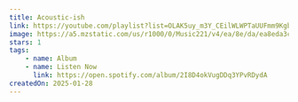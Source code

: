 ```yaml
---
title: Acoustic-ish
link: https://youtube.com/playlist?list=OLAK5uy_m3Y_CEilWLWPTaUUFmm9KgbNvYmDQEzPE
image: https://a5.mzstatic.com/us/r1000/0/Music221/v4/ea/8e/da/ea8eda3c-0f02-5f0f-a3c2-8a4809a7bf8c/193436402538_AcousticishCover.jpg
stars: 1
tags:
    - name: Album
    - name: Listen Now
      link: https://open.spotify.com/album/2I8D4okVugDDq3YPvRDydA
createdOn: 2025-01-28
---
```

